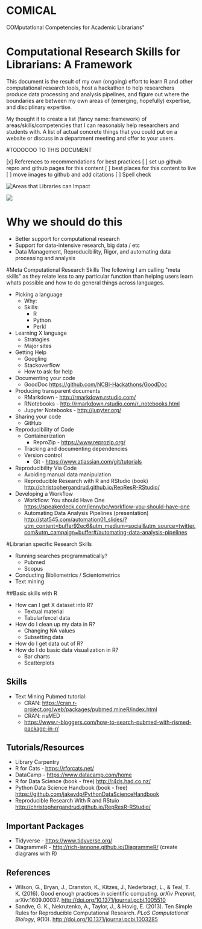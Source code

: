 # COMICAL
COMputatIonal Competencies for Academic Librarians"

# Computational Research Skills for Librarians: A Framework

This document is the result of my own (ongoing) effort to learn R and other computational research tools, host a hackathon to help researchers produce data processing and analysis pipelines, and figure out where the boundaries are between my own areas of (emerging, hopefully) expertise, and disciplinary expertise. 

My thought it to create a list (fancy name: framework) of areas/skills/competencies that I can reasonably help researchers and students with. A list of actual concrete things that you could put on a website or discuss in a department meeting and offer to your users. 

#TODOOOO TO THIS DOCUMENT

[x] References to recommendations for best practices
[ ] set up github repro and github pages for this content
[ ] best places for this content to live
[ ] move images to github and add citations
[ ] Spell check


![Areas that Libraries can Impact](https://d2mxuefqeaa7sj.cloudfront.net/s_8C52BE63C3C9994B7D61D2D293D2CAFA1962E529CB2D5E78CAD53CCC1AB84042_1507553995845_file.jpeg)

![](https://d2mxuefqeaa7sj.cloudfront.net/s_8C52BE63C3C9994B7D61D2D293D2CAFA1962E529CB2D5E78CAD53CCC1AB84042_1508257276286_screenshot.png)

# Why we should do this
- Better support for computational research
- Support for data-intensive research, big data / etc
- Data Management, Reproducibility, Rigor, and automating data processing and analysis

#Meta Computational Research Skills
The following I am calling "meta skills" as they relate less to any particular function than helping users learn whats possible and how to do general things across languages. 

  - Picking a language
    - Why:
    - Skills:
      - R
      - Python
      - Perkl
  - Learning X language
    - Stratagies
    - Major sites
  - Getting Help
    - Googling
    - Stackoverflow
    - How to ask for help
  - Documenting your code
    - GoodDoc https://github.com/NCBI-Hackathons/GoodDoc 
  - Producing transparent documents 
    - RMarkdown - http://rmarkdown.rstudio.com/ 
    - RNotebooks - http://rmarkdown.rstudio.com/r_notebooks.html 
    - Jupyter Notebooks - http://jupyter.org/ 
  - Sharing your code
    - GitHub
  - Reproducibility of Code
    - Containerization 
      - ReproZip - https://www.reprozip.org/ 
    - Tracking and documenting dependencies
    - Version control
      - Git - https://www.atlassian.com/git/tutorials 
  - Reproducibility Via Code
    - Avoiding manual data manipulation
    - Reproducible Research with R and RStudio (book) http://christophergandrud.github.io/RepResR-RStudio/ 
  - Developing a Workflow
    - Workflow: You should Have One https://speakerdeck.com/jennybc/workflow-you-should-have-one 
    - Automating Data Analysis Pipelines (presentation) http://stat545.com/automation01_slides/?utm_content=buffer92ec6&utm_medium=social&utm_source=twitter.com&utm_campaign=buffer#/automating-data-analysis-pipelines 
  
  
#Librarian specific Research Skills
  - Running searches programmatically?
    - Pubmed
    - Scopus
  - Conducting Bibliometrics / Scientometrics
  - Text mining
  
  
##Basic skills with R
  - How can I get X dataset into R?
    - Textual material 
    - Tabular/excel data
  - How do I clean up my data in R?
    - Changing NA values
    - Subsetting data
  - How do I get data out of R? 
  - How do I do basic data visualization in R?
    - Bar charts
    - Scatterplots
## Skills
- Text Mining Pubmed tutorial: 
  - CRAN: https://cran.r-project.org/web/packages/pubmed.mineR/index.html 
  - CRAN: risMED
  - https://www.r-bloggers.com/how-to-search-pubmed-with-rismed-package-in-r/



## Tutorials/Resources
- Library Carpentry
- R for Cats - https://rforcats.net/ 
- DataCamp - https://www.datacamp.com/home 
- R for Data Science (book - free) http://r4ds.had.co.nz/
- Python Data Science Handbook (book - free) https://github.com/jakevdp/PythonDataScienceHandbook 
- Reproducible Research With R and RStuio http://christophergandrud.github.io/RepResR-RStudio/ 


## Important Packages
- Tidyverse - https://www.tidyverse.org/ 
- DiagrammeR - http://rich-iannone.github.io/DiagrammeR/ (create diagrams with R)


## References
- Wilson, G., Bryan, J., Cranston, K., Kitzes, J., Nederbragt, L., & Teal, T. K. (2016). Good enough practices in scientific computing. *arXiv Preprint*, arXiv:1609.00037. http://doi.org/10.1371/journal.pcbi.1005510 
- Sandve, G. K., Nekrutenko, A., Taylor, J., & Hovig, E. (2013). Ten Simple Rules for Reproducible Computational Research. *PLoS Computational Biology*, *9*(10). http://doi.org/10.1371/journal.pcbi.1003285 

